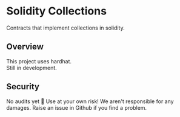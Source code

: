 # Solidity Collections  
Contracts that implement collections in solidity.

## Overview
This project uses hardhat.  
Still in development.

## Security
No audits yet 🤷
Use at your own risk! We aren't responsible for any damages. Raise an issue in Github if you find a problem.
